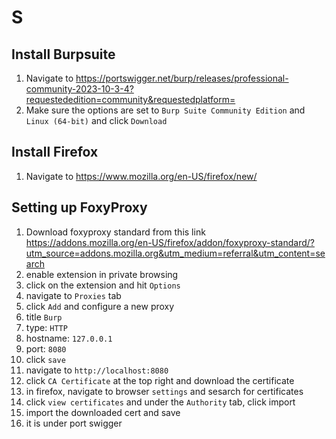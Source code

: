 # S


## Install Burpsuite
1. Navigate to https://portswigger.net/burp/releases/professional-community-2023-10-3-4?requestededition=community&requestedplatform=
2. Make sure the options are set to `Burp Suite Community Edition` and `Linux (64-bit)` and click `Download`

## Install Firefox
1. Navigate to https://www.mozilla.org/en-US/firefox/new/

## Setting up FoxyProxy
1. Download foxyproxy standard from this link
https://addons.mozilla.org/en-US/firefox/addon/foxyproxy-standard/?utm_source=addons.mozilla.org&utm_medium=referral&utm_content=search
2. enable extension in private browsing
3. click on the extension and hit `Options`
4. navigate to `Proxies` tab
5. click `Add` and configure a new proxy
6. title `Burp`
7. type: `HTTP`
8. hostname: `127.0.0.1`
9. port: `8080`
10. click `save`
11. navigate to `http://localhost:8080`
12. click `CA Certificate` at the top right and download the certificate
13. in firefox, navigate to browser `settings` and sesarch for certificates
14. click `view certificates` and under the `Authority` tab, click import
15. import the downloaded cert and save
16. it is under port swigger
